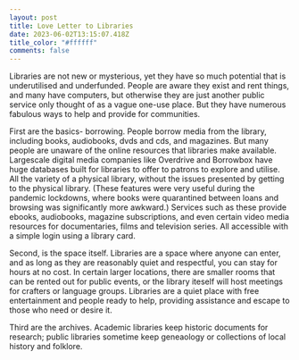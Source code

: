 ```yaml
---
layout: post
title: Love Letter to Libraries
date: 2023-06-02T13:15:07.418Z
title_color: "#ffffff"
comments: false
---
```

Libraries are not new or mysterious, yet they have so much potential that is underutilised and underfunded. People are aware they exist and rent things, and many have computers, but otherwise they are just another public service only thought of as a vague one-use place. But they have numerous fabulous ways to help and provide for communities. 

F﻿irst are the basics- borrowing. People borrow media from the library, including books, audiobooks, dvds and cds, and magazines. But many people are unaware of the online resources that libraries make available. Largescale digital media companies like Overdrive and Borrowbox have huge databases built for libraries to offer to patrons to explore and utilise. All the variety of a physical library, without the issues presented by getting to the physical library. (These features were very useful during the pandemic lockdowns, where books were quarantined between loans and browsing was significantly more awkward.) Services such as these provide ebooks, audiobooks, magazine subscriptions, and even certain video media resources for documentaries, films and television series. All accessible with a simple login using a library card.

S﻿econd, is the space itself. Libraries are a space where anyone can enter, and as long as they are reasonably quiet and respectful, you can stay for hours at no cost. In certain larger locations, there are smaller rooms that can be rented out for public events, or the library iteself will host meetings for crafters or language groups. Libraries are a quiet place with free entertainment and people ready to help, providing assistance and escape to those who need or desire it.

T﻿hird are the archives. Academic libraries keep historic documents for research; public libraries sometime keep geneaology or collections of local history and folklore.